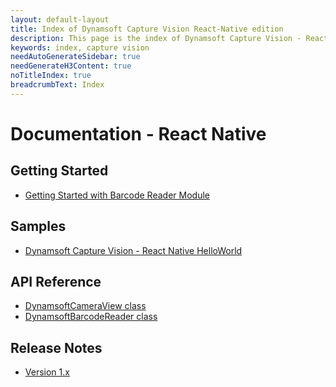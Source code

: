 ```yaml
---
layout: default-layout
title: Index of Dynamsoft Capture Vision React-Native edition
description: This page is the index of Dynamsoft Capture Vision - React-Native edition
keywords: index, capture vision
needAutoGenerateSidebar: true
needGenerateH3Content: true
noTitleIndex: true
breadcrumbText: Index
---
```


# Documentation - React Native

## Getting Started

- [Getting Started with Barcode Reader Module](user-guide/barcode-reader.md)

## Samples

- [Dynamsoft Capture Vision - React Native HelloWorld]()

## API Reference

- [DynamsoftCameraView class](api-reference/camera-view.md)
- [DynamsoftBarcodeReader class](api-reference/barcode-reader.md)

## Release Notes

- [Version 1.x](release-notes/rn-1.md)
